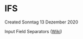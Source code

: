 # IFS
Created Sonntag 13 Dezember 2020

Input Field Separators ([Wiki](https://en.wikipedia.org/wiki/Input_Field_Separators))

